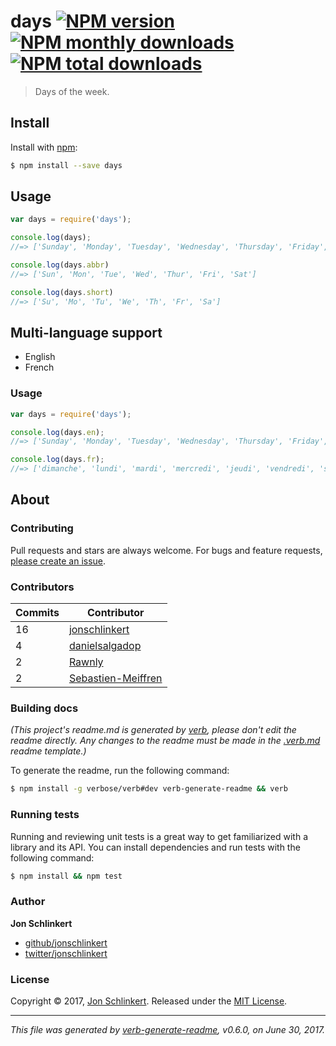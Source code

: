 # days [![NPM version](https://img.shields.io/npm/v/days.svg?style=flat)](https://www.npmjs.com/package/days) [![NPM monthly downloads](https://img.shields.io/npm/dm/days.svg?style=flat)](https://npmjs.org/package/days) [![NPM total downloads](https://img.shields.io/npm/dt/days.svg?style=flat)](https://npmjs.org/package/days)

> Days of the week.

## Install

Install with [npm](https://www.npmjs.com/):

```sh
$ npm install --save days
```

## Usage

```js
var days = require('days');

console.log(days);
//=> ['Sunday', 'Monday', 'Tuesday', 'Wednesday', 'Thursday', 'Friday', 'Saturday']

console.log(days.abbr)
//=> ['Sun', 'Mon', 'Tue', 'Wed', 'Thur', 'Fri', 'Sat']

console.log(days.short)
//=> ['Su', 'Mo', 'Tu', 'We', 'Th', 'Fr', 'Sa']
```

## Multi-language support

* English
* French

### Usage

```js
var days = require('days');

console.log(days.en);
//=> ['Sunday', 'Monday', 'Tuesday', 'Wednesday', 'Thursday', 'Friday', 'Saturday']

console.log(days.fr);
//=> ['dimanche', 'lundi', 'mardi', 'mercredi', 'jeudi', 'vendredi', 'samedi']

```

## About

### Contributing

Pull requests and stars are always welcome. For bugs and feature requests, [please create an issue](../../issues/new).

### Contributors

| **Commits** | **Contributor** | 
| --- | --- |
| 16 | [jonschlinkert](https://github.com/jonschlinkert) |
| 4 | [danielsalgadop](https://github.com/danielsalgadop) |
| 2 | [Rawnly](https://github.com/Rawnly) |
| 2 | [Sebastien-Meiffren](https://github.com/Sebastien-Meiffren) |

### Building docs

_(This project's readme.md is generated by [verb](https://github.com/verbose/verb-generate-readme), please don't edit the readme directly. Any changes to the readme must be made in the [.verb.md](.verb.md) readme template.)_

To generate the readme, run the following command:

```sh
$ npm install -g verbose/verb#dev verb-generate-readme && verb
```

### Running tests

Running and reviewing unit tests is a great way to get familiarized with a library and its API. You can install dependencies and run tests with the following command:

```sh
$ npm install && npm test
```

### Author

**Jon Schlinkert**

* [github/jonschlinkert](https://github.com/jonschlinkert)
* [twitter/jonschlinkert](https://twitter.com/jonschlinkert)

### License

Copyright © 2017, [Jon Schlinkert](https://github.com/jonschlinkert).
Released under the [MIT License](LICENSE).

***

_This file was generated by [verb-generate-readme](https://github.com/verbose/verb-generate-readme), v0.6.0, on June 30, 2017._